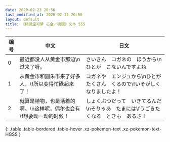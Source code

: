 ```yaml
---
date: 2020-02-23 20:56
last_modified_at: 2020-02-25 20:50
layout: default
title: 《精灵宝可梦 心金／魂银》文本 555
---
```

| 编号 | 中文 | 日文 |
| ---- | ---- | ---- |
| 0 | 最近都没人从黄金市那边\n过来了呀。 | さいきん　コガネの　ほうから\nひとが　こないんですよね |
| 1 | 从黄金市和圆朱市来了好多人，\f所以变得忙碌起来了！ | コガネや　エンジュから\nひとが　たくさん　くるので\fいそがしく　なりましたよ！ |
| 2 | 就算是植物，也是活着的啊。\n这样呢，偶尔也会有\f想要动一动的时候！ | しょくぶつだって　いきてるんだ\nそりゃあ　たまには\fうごきたくなる　ときも　あるさ！ |
{: .table .table-bordered .table-hover .xz-pokemon-text .xz-pokemon-text-HGSS }